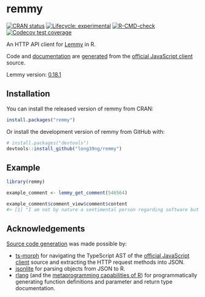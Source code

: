 
<!-- README.md is generated from README.Rmd. Please edit that file -->

# remmy

<!-- badges: start -->

[![CRAN
status](https://www.r-pkg.org/badges/version/remmy)](https://CRAN.R-project.org/package=remmy)
[![Lifecycle:
experimental](https://img.shields.io/badge/lifecycle-experimental-orange.svg)](https://lifecycle.r-lib.org/articles/stages.html#experimental)
[![R-CMD-check](https://github.com/long39ng/remmy/actions/workflows/R-CMD-check.yaml/badge.svg)](https://github.com/long39ng/remmy/actions/workflows/R-CMD-check.yaml)
[![Codecov test
coverage](https://codecov.io/gh/long39ng/remmy/branch/main/graph/badge.svg)](https://app.codecov.io/gh/long39ng/remmy?branch=main)
<!-- badges: end -->

An HTTP API client for [Lemmy](https://github.com/LemmyNet/lemmy) in R.

Code and
[documentation](https://long39ng.github.io/remmy/reference/index.html)
are [generated](https://github.com/long39ng/remmy/tree/main/dev) from
the [official JavaScript
client](https://github.com/LemmyNet/lemmy-js-client) source.

Lemmy version:
[0.18.1](https://github.com/LemmyNet/lemmy/releases/tag/0.18.1)

## Installation

You can install the released version of remmy from CRAN:

``` r
install.packages("remmy")
```

Or install the development version of remmy from GitHub with:

``` r
# install.packages("devtools")
devtools::install_github("long39ng/remmy")
```

## Example

``` r
library(remmy)

example_comment <- lemmy_get_comment(546564)

example_comment$comment_view$comment$content
#> [1] "I am not by nature a sentimental person regarding software but I will truly miss RiF."
```

## Acknowledgements

[Source code
generation](https://github.com/long39ng/remmy/tree/main/dev) was made
possible by:

- [ts-morph](https://github.com/dsherret/ts-morph) for navigating the
  TypeScript AST of the [official JavaScript
  client](https://github.com/LemmyNet/lemmy-js-client) source and
  extracting the HTTP request methods into JSON.
- [jsonlite](https://github.com/jeroen/jsonlite) for parsing objects
  from JSON to R.
- [rlang](https://github.com/r-lib/rlang) (and the [metaprogramming
  capabilities of R](https://adv-r.hadley.nz/expressions.html)) for
  programmatically generating function definitions and parameter and
  return type documentation.
